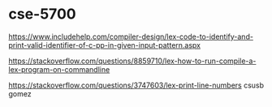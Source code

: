 # cse-5700

https://www.includehelp.com/compiler-design/lex-code-to-identify-and-print-valid-identifier-of-c-pp-in-given-input-pattern.aspx




https://stackoverflow.com/questions/8859710/lex-how-to-run-compile-a-lex-program-on-commandline



https://stackoverflow.com/questions/3747603/lex-print-line-numbers
csusb gomez
